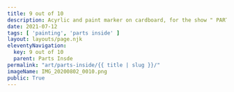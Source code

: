 ```yaml
---
title: 9 out of 10 
description: Acyrlic and paint marker on cardboard, for the show " PARTS INSIDE "
date: 2021-07-12
tags: [ 'painting', 'parts inside' ]
layout: layouts/page.njk
eleventyNavigation:
  key: 9 out of 10 
  parent: Parts Insde
permalink: "art/parts-inside/{{ title | slug }}/"
imageName: IMG_20200802_0010.png
public: True
---
```

